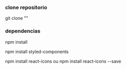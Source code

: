 ### clone repositorio

git clone ""

### dependencias

npm install

npm install styled-components

npm install react-icons 
ou 
npm install react-icons --save
